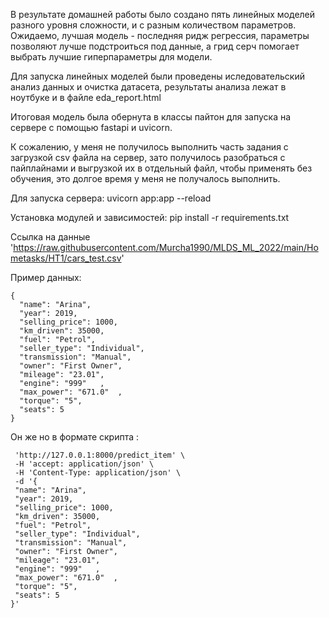 В результате домашней работы было создано пять линейных моделей разного уровня сложности, и с разным количеством параметров. Ожидаемо, лучшая модель -  последняя ридж регрессия, параметры позволяют лучше подстроиться под данные, а грид серч помогает выбрать лучшие гиперпараметры для модели.

Для запуска линейных моделей были проведены иследовательский анализ данных и очистка датасета, результаты анализа лежат в ноутбуке и в файле eda_report.html

Итоговая модель была обернута в классы пайтон для запуска на сервере с помощью fastapi и uvicorn.

К сожалению, у меня не получилось выполнить часть задания с загрузкой csv файла на сервер, зато получилось разобраться с пайплайнами и выгрузкой их в отдельный файл, чтобы применять без обучения, это долгое время у меня не получалось выполнить. 



Для запуска сервера:
uvicorn app:app --reload

Установка модулей и зависимостей:
pip install -r requirements.txt

Ссылка на данные 
'https://raw.githubusercontent.com/Murcha1990/MLDS_ML_2022/main/Hometasks/HT1/cars_test.csv'

Пример данных:
```
{
  "name": "Arina",
  "year": 2019,
  "selling_price": 1000,
  "km_driven": 35000,
  "fuel": "Petrol",
  "seller_type": "Individual",
  "transmission": "Manual",
  "owner": "First Owner",
  "mileage": "23.01",
  "engine": "999"	,
  "max_power": "671.0"	,
  "torque": "5",
  "seats": 5
}
```

 Он же но в формате скрипта :
 ``` curl -X 'POST' \
  'http://127.0.0.1:8000/predict_item' \
  -H 'accept: application/json' \
  -H 'Content-Type: application/json' \
  -d '{
  "name": "Arina",
  "year": 2019,
  "selling_price": 1000,
  "km_driven": 35000,
  "fuel": "Petrol",
  "seller_type": "Individual",
  "transmission": "Manual",
  "owner": "First Owner",
  "mileage": "23.01",
  "engine": "999"	,
  "max_power": "671.0"	,
  "torque": "5",
  "seats": 5
}'
```